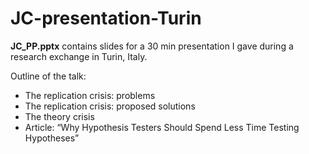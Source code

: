 # JC-presentation-Turin
**JC_PP.pptx** contains slides for a 30 min presentation I gave during a research exchange in Turin, Italy.


Outline of the talk:  
* The replication crisis: problems
* The replication crisis: proposed solutions
* The theory crisis
* Article: “Why Hypothesis Testers Should Spend Less Time Testing Hypotheses”

